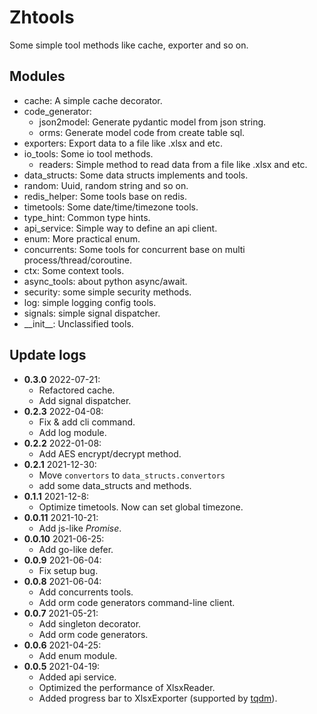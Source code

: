 # Zhtools
Some simple tool methods like cache, exporter and so on.


## Modules
- cache: A simple cache decorator.
- code_generator: 
  - json2model: Generate pydantic model from json string.
  - orms: Generate model code from create table sql.
- exporters: Export data to a file like .xlsx and etc.
- io_tools: Some io tool methods.
  - readers: Simple method to read data from a file like .xlsx and etc.
- data_structs: Some data structs implements and tools.
- random: Uuid, random string and so on.
- redis_helper: Some tools base on redis.
- timetools: Some date/time/timezone tools.
- type_hint: Common type hints.
- api_service: Simple way to define an api client.
- enum: More practical enum.
- concurrents: Some tools for concurrent base on multi process/thread/coroutine.
- ctx: Some context tools.
- async_tools: about python async/await.
- security: some simple security methods.
- log: simple logging config tools.
- signals: simple signal dispatcher.
- \_\_init\_\_: Unclassified tools.


## Update logs
- **0.3.0** 2022-07-21:
  - Refactored cache.
  - Add signal dispatcher.
- **0.2.3** 2022-04-08: 
  - Fix & add cli command.
  - Add log module.
- **0.2.2** 2022-01-08:
  - Add AES encrypt/decrypt method. 
- **0.2.1** 2021-12-30:
  - Move `convertors` to `data_structs.convertors`
  - add some data_structs and methods.
- **0.1.1** 2021-12-8:
  - Optimize timetools. Now can set global timezone.
- **0.0.11** 2021-10-21:
  - Add js-like *Promise*.
- **0.0.10** 2021-06-25:
  - Add go-like defer.
- **0.0.9** 2021-06-04:
  - Fix setup bug.
- **0.0.8** 2021-06-04:
  - Add concurrents tools.
  - Add orm code generators command-line client.
- **0.0.7** 2021-05-21:
  - Add singleton decorator.
  - Add orm code generators.
- **0.0.6** 2021-04-25:
  - Add enum module.
- **0.0.5** 2021-04-19: 
  - Added api service.
  - Optimized the performance of XlsxReader.
  - Added progress bar to XlsxExporter (supported by [tqdm](https://github.com/tqdm/tqdm)).
